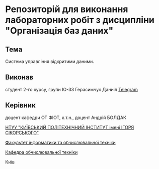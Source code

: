
# Репозиторій для виконання лабораторних робіт з дисципліни "Організація баз даних"

## Тема

Система управління відкритими даними.


## Виконав

студент 2-го курсу, групи ІО-33 Герасимчук Даниіл [Telegram](https://web.telegram.org/k/#@den477k)

## Керівник

доцент кафедри ОТ ФІОТ, к.т.н., доцент Андрій БОЛДАК

[НТУУ "КИЇВСЬКИЙ ПОЛІТЕХНІЧНИЙ ІНСТИТУТ імені ІГОРЯ СІКОРСЬКОГО"](https://kpi.ua/)

[Факультет інформатики та обчислювальної техніки](https://fiot.kpi.ua/)

[Кафедра обчислювальної техніки](https://comsys.kpi.ua/)

Київ
